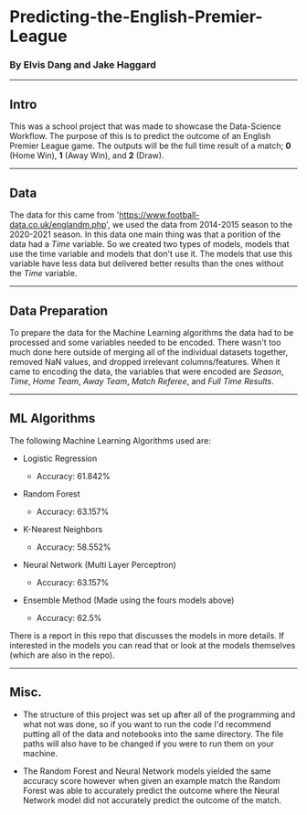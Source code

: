 # Predicting-the-English-Premier-League

### By Elvis Dang and Jake Haggard
-------------------------------------------------------------------------------------------------
## Intro

This was a school project that was made to showcase the Data-Science Workflow. The purpose of this is to predict the outcome of an English Premier League game. 
The outputs will be the full time result of a match; **0** (Home Win), **1** (Away Win), and **2** (Draw).   

-------------------------------------------------------------------------------------------------
## Data

The data for this came from 'https://www.football-data.co.uk/englandm.php', we used the data from 2014-2015 season to the 2020-2021 season. In this data one main thing was that a porition of the data had a *Time* variable. So we created two types of models, models that use the time variable and models that don't use it. The models that use this variable have less data but delivered better results than the ones without the *Time* variable. 

-------------------------------------------------------------------------------------------------
## Data Preparation

To prepare the data for the Machine Learning algorithms the data had to be processed and some variables needed to be encoded. There wasn't too much done here outside of merging
all of the individual datasets together, removed NaN values, and dropped irrelevant columns/features. When it came to encoding the data, the variables that were encoded are *Season*, *Time*, *Home Team*, *Away Team*, *Match Referee*, and *Full Time Results*.

-------------------------------------------------------------------------------------------------
## ML Algorithms

The following Machine Learning Algorithms used are:
  * Logistic Regression
      - Accuracy: 61.842%

  * Random Forest
      - Accuracy: 63.157%
      
  * K-Nearest Neighbors
       - Accuracy: 58.552%
  
  * Neural Network (Multi Layer Perceptron)
      - Accuracy: 63.157%
      
  * Ensemble Method (Made using the fours models above)
      - Accuracy: 62.5%

There is a report in this repo that discusses the models in more details. If interested in the models you can read that or look at the models themselves (which are also in the repo).

-------------------------------------------------------------------------------------------------
## Misc.

* The structure of this project was set up after all of the programming and what not was done, so if you want to run the code I'd recommend putting all of the data and notebooks
into the same directory. The file paths will also have to be changed if you were to run them on your machine. 

* The Random Forest and Neural Network models yielded the same accuracy score however when given an example match the Random Forest was able to accurately predict the outcome where the Neural Network model did not accurately predict the outcome of the match. 
